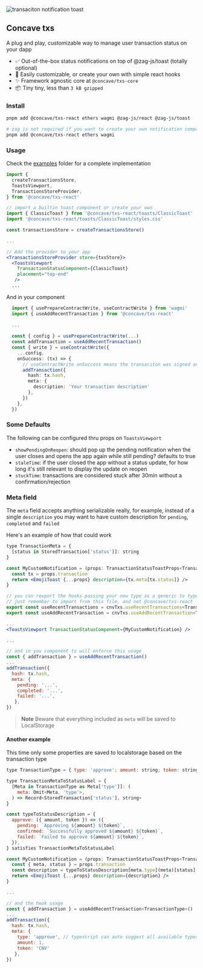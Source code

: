 ![transaciton notification toast](https://user-images.githubusercontent.com/6232729/215291468-808a1834-93bd-479b-9c34-90d789ab87a3.png)


## Concave txs 
A plug and play, customizable way to manage user transaction status on your dapp

- ✅ Out-of-the-box status notifications on top of @zag-js/toast (totally optional)
- 🎉 Easily customizable, or create your own with simple react hooks
- ✨ Framework agnostic core at `@concave/txs-core`
- 📦 Tiny tiny, less than `3 kB gzipped`

### Install 

```bash
pnpm add @concave/txs-react ethers wagmi @zag-js/react @zag-js/toast

# zag is not required if you want to create your own notification components
pnpm add @concave/txs-react ethers wagmi
```

### Usage

Check the [examples](https://github.com/ConcaveFi/txs/tree/main/examples) folder for a complete implementation

```jsx
import {
  createTransactionsStore,
  ToastsViewport,
  TransactionsStoreProvider,
} from '@concave/txs-react'

// import a builtin toast component or create your own
import { ClassicToast } from '@concave/txs-react/toasts/ClassicToast'
import '@concave/txs-react/toasts/ClassicToast/styles.css'

const transactionsStore = createTransactionsStore()

...

// Add the provider to your app
<TransactionsStoreProvider store={txsStore}>
  <ToastsViewport 
    TransactionStatusComponent={ClassicToast} 
    placement="top-end"
   />
  ...
```

And in your component

```ts
  import { usePrepareContractWrite, useContractWrite } from 'wagmi'
  import { useAddRecentTransaction } from '@concave/txs-react'
  
  ...
  
  const { config } = usePrepareContractWrite(...)
  const addTransaction = useAddRecentTransaction()
  const { write } = useContractWrite({
    ...config,
    onSuccess: (tx) => {
      // useContractWrite onSuccess means the transaciton was signed and sent
      addTransaction({
        hash: tx.hash,
        meta: {
          description: 'Your transaction description'
        },
      })
    },
  })
```

### Some Defaults

The following can be configured thru props on `ToastsViewport`

- `showPendingOnReopen`: should pop up the pending notification when the user closes and opens the app again while still pending? defaults to true
- `staleTime`: if the user closed the app without a status update, for how long it's still relevant to display the update on reopen
- `stuckTime`: transactions are considered stuck after 30min without a confirmation/rejection

### Meta field

The `meta` field accepts anything serializable really,
for example, instead of a single `description` you may want to have custom description for `pending`, `completed` and `failed`

Here's an example of how that could work

```jsx
type TransactionMeta = {
  [status in StoredTransaction['status']]: string
}

const MyCustomNotification = (props: TransactionStatusToastProps<TransactionMeta>) => {
  const tx = props.transaction
  return <EmojiToast {...props} description={tx.meta[tx.status]} />
}

// you can rexport the hooks passing your new type as a generic to type check on use 
// just remember to import from this file, and not @concave/txs-react
export const useRecentTransactions = cnvTxs.useRecentTransactions<TransactionMeta>
export const useAddRecentTransaction = cnvTxs.useAddRecentTransaction<TransactionMeta>

...
<ToastsViewport TransactionStatusComponent={MyCustomNotification} />

...

// and in you component ts will enforce this usage
const { addTransaction } = useAddRecentTransaction()
...
addTransaction({
  hash: tx.hash,
  meta: { 
    pending: '...',
    completed: '...',
    failed: '...',
   },
})


```

> **Note**
> Beware that everything included as `meta` will be saved to LocalStorage

#### Another example 
This time only some properties are saved to localstorage based on the transaction type

```jsx
type TransactionType = { type: 'approve'; amount: string; token: string } // | { ...more types }

type TransactionMetaToStatusLabel = {
  [Meta in TransactionType as Meta['type']]: (
    meta: Omit<Meta, 'type'>,
  ) => Record<StoredTransaction['status'], string>
}

const typeToStatusDescription = {
  approve: ({ amount, token }) => ({
    pending: `Approving ${amount} ${token}`,
    confirmed: `Successfully approved ${amount} ${token}`,
    failed: `Failed to approve ${amount} ${token}`,
  }),
} satisfies TransactionMetaToStatusLabel

const MyCustomNotification = (props: TransactionStatusToastProps<TransactionType>) => {
  const { meta, status } = props.transaction
  const description = typeToStatusDescription[meta.type](meta)[status]
  return <EmojiToast {...props} description={description} />
}

...

// and the hook usage
const { addTransaction } = useAddRecentTransaction<TransactionType>()
...
addTransaction({
  hash: tx.hash,
  meta: { 
    type: 'approve', // typescript can auto suggest all available types and their required properties
    amount: 1,
    token: 'CNV'
   },
})
```



